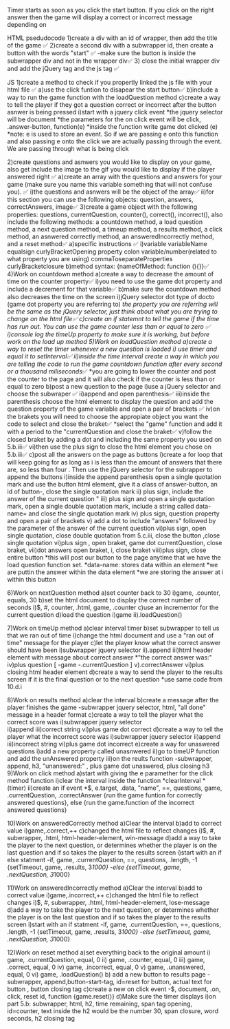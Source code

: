 Timer starts as soon as you click the start button. If you click on the right answer then the game will display a correct or incorrect message depending on 

HTML psedudocode
1)create a div with an id of wrapper, then add the title of the game ✅ 
2)create a second div with a subwrapper id, then create a button with the words "start" ✅ 
    -make sure the button is inside the subwrapper div and not in the wrapper div✅ 
3) close the initial wrapper div and add the jQuery tag and the  js tag ✅ 

JS 
1)create a method to check if you propertly linked the js file with your html file ✅
    a)use the click funtion to disapear the start button✅
    b)include a way to run the game function with the loadQuestion method
    c)create a way to tell the player if they got a question correct or incorrect after the button asnwer is being pressed <!--work here after completing 5.c.viii-->
        i)start with a jquery click event
            *the jquery selector will be document
            *the parameters for the on click event will be click, .answer-button, function(e)
            *inside the function write game dot clicked (e)
                *note: e is used to store an event. So if we are passing e onto this function and also passing e onto the click we are actually passing through the event. We are passing through what is being click <!--move to 9)click method-->

2)create questions and asnwers you would like to display on your game, also get include the image to the gif you would like to display if the player answered right ✅
    a)create an array with the questions and answers for your game (make sure you name this variable something that will not confuse you).  ✅
        i)the questions and asnwers will be the object of the array✅
        ii)for this section you can use the following objects: question, answers, correctAnswers, image✅
3)create a game object with the following properties: questions, currentQuestion, counter(<!--here you are setting up how much time you want the player to have in order to answer a question-->), correct(<!--keeps track of correct answers-->), incorrect(<!--keeps track of incorrect answers the player makes-->), also include the following methods: a countdown method, a load question method, a next question method, a timeup method, a results method, a click method, an asnwered correctly method, an answeredIncorrectly method, and a reset method✅
    a)specific instructions ✅
        i)variable  variableName   equalsign    curlyBracketOpening     property        colon       variable/number(related to what property you are using)       commaToseparateProperties   curlyBracketclosure
    b)method syntax: {nameOfMethod: function (){}}✅<!--you can put the method inside the variable game, that way you don't dry your code by repeating the method syntax (aka const game = {countdown: function(){},click:(){}, etc...};-->
4)Work on countdown method
    a)create a way to decrease the amount of time on the counter property✅
        i)you need to use the game dot property and include a decrement for that variable✅
    b)make sure the countdown method also decreases the time on the screen
        i)jQuery selector   dot     type of docto   (game dot property you are referring to)
            *the property you are referring will be the same as the jQuery selector, just think about what you are trying to change on the html file✅
    c)create an if statemnt to tell the game if the time has run out. You can use the game counter less than or equal to zero ✅
        <!--*****************-->
        i)console log the timeUp property to make sure it is working, but before work on the load up method
5)Work on loadQuestion  method
    a)create a way to reset the timer whenever a new question is loaded
        i) use timer and equal it to setInterval✅
        ii)inside the time interval create a way in which you are telling the code to run the game countdown function after every second or a thousand miliseconds*✅
            *you are going to lower the counter and post the counter to the page and it will also check if the counter is less than or equal to zero 
    b)post a new question to the page
        i)use a jQuery selector and choose the subwraper ✅
        ii)append and open parenthesis✅
        iii)inside the parenthesis choose the html element to display the question and add the question property of the game variable and open a pair of brackets ✅
        iv)on the brakets you will need to choose the appropiate object you want the code to select and close the braket✅
            *select the "game" function and add it with a period to the "currentQuestion and close the braket✅
        v)follow the closed braket by adding a dot and including the same property you used on 5.b.iii✅
        vi)then use the plus sign to close the html element you chose on 5.b.iii✅
    c)post all the answers on the page as buttons
        i)create a for loop that will keep going for as long as i is less than the amount of answers that there are, so less than four <!--i=0,i<question[game.Currentquestion].answers.length, i++-->. Then use the jQuery selector for the subrapper to append  the buttons
        i)inside the append parenthesis open a single quotation mark and use the button html element, give it a class of answer-button, an id of button-, close the single quotation mark
        ii) plus sign, include the answer of the current question <!--i-->"
        iii) plus sign and open a single quotation mark, open a single double quotation mark, include a string called data-name= <!--make sure you open a string by putting a single double quotation mark--> and close the single quotation mark
        iv) plus sign, question property <!--the question property starts with a single quotation bracket--> and open a pair of brackets <!--[Inside the brackets you will add the game dot currentQuestions]-->
        v) add a dot to include "answers" followed by the parameter of the answer of the current question
        vi)plus sign, open single quotation, close double quotation from 5.c.iii, close the button <!--'>'-->,close single quotation
        vi)plus sign <!--question-->, open braket, game dot currentQuestion, close braket, 
        vii)dot answers open braket, i, close braket
        viii)plus sign, close entire button <!--'</button>'--> *this will post our button to the page anytime that we have the load question function set.
            *data-name: stores data within an element
                *we are puttin the answer within the data element
            *we are storing the answer at i within this button
        <!--move to 1.c-->
             
6)Work on  nextQuestion method
    a)set counter back to 30 <!--this way the counter will go back to 30 after each question, otherwise the seconds from previous question would remain -->
        i)game, .counter, equals, 30
    b)set the html document to display the correct number of seconds
        i)$, #, counter, .html, game, .counter
    c)use an incrementor for the current question
    d)load the question 
        i)game
        ii).loadQuestion()
    <!--move to 7-->

7)Work on timeUp method
    a)clear interval timer
    b)set subwrapper to tell us that we ran out of time
        i)change the html document and use a "ran out of time" message for the player <!--see 10.c.i for reference-->
    c)let the player know what the correct answer should have been
        i)subwrapper jquery selector
        ii).append
        iii)html header element with message about correct answer 
            *"the correct answer was:"
        iv)plus question [
            -game
            -.currentQuestion
        ]
        v).correctAnswer
        vi)plus closing html header element
    d)create a way to send the player to the results screen if it is the final question or to the next question
        *use same code from 10.d.i 
    <!--move to 8-->


8)Work on results method
    a)clear the interval
    b)create a message after the player finishes the game
        -subwrapper jquery selector, html, "all done" message in a header format
    c)create a way to tell the player what the correct score was 
        i)subwrapper jquery selector  
        ii)append
        iii)correct string
        vi)plus game dot correct
    d)create a way to tell the player what the incorrect score was 
        i)subwrapper jquery selector
        ii)append
        iii)incorrect string
        vi)plus game dot incorrect
    e)create a way for unaswered questions
        i)add a new property called unasnwered <!--place it on step 3-->
        ii)go to timeUP function and add the unAnswered property <!--game.unanswered++-->
        iii)on the reults function 
            -subwrapper, append, h3, "unanswered:" , plus game dot unaswered, plus closing h3
        <!--move to step12-->
9)Work on click method
    a)start with giving the e paramether for the click method function
        i)clear the interval inside the function <!--we are clearing the interval because we don't want the timer to be running after we already clicked the button. We want it to stop at that point-->
            *clearInterval
            *(timer)
        ii)create an if event <!--think on what is it that you clicked-->
            *$, e.target, .data, "name", ==, questions, game, .currentQuestion, .correctAnswer {run the game funtion for correctly answered questions}, else {run the game.function of the incorrect answered questions}
            <!--At this point go to 10 and 11 console log them with either win or lose message to make sure it is working-->

10)Work on answeredCorrectly method
    a)Clear the interval
    b)add to correct value
        i)game,.correct,++
    c)changed the html file to reflect changes
        i)$, #, subwrapper, .html, html-header-element, win-message
    d)add a way to take the player to the next question, or determines whether the player is on the last question and if so takes the player to the results screen 
        i)start with an if else statment 
            -if, game, .currentQuestion, ==, questions, .length, -1 {setTimeout, game, .results, 3*1000}
            -else {setTimeout, game, .nextQuestion, 3*1000}
            <!--move to 11-->

11)Work on answeredIncorrectly method
    a)Clear the interval
    b)add to correct value
        i)game,.incorrect,++
    c)changed the html file to reflect changes
        i)$, #, subwrapper, .html, html-header-element, lose-message
    <!--let the player know what the correct answer should have been, use 7.c as reference-->
    d)add a way to take the player to the next question, or determines whether the player is on the last question and if so takes the player to the results screen 
        i)start with an if statment 
            -if, game, .currentQuestion, ==, questions, .length, -1 {setTimeout, game, .results, 3*1000}
            -else {setTimeout, game, .nextQuestion, 3*1000}
    <!--move to 6-->

12)Work on reset method
    a)set everything back to the original amount 
        i) game, .currentQuestion, equal, 0
        ii) game, .counter, equal, 0
        iii) game, .correct, equal, 0 
        iv) game, .incorrect, equal, 0
        v) game, .unanswered, equal, 0
        vi) game, .loadQuestion()
    b) add a new button to results page 
        -subwrapper, append,button-start-tag, id=reset for button, actual text for button <!--Reset-->, button closing tag
    c)create a new on click event <!--this will go on top of the questions variable-->
        -$, document, .on, click, reset id, function {game.reset()}
    d)Make sure the timer displays 
        i)on part 5.b: subwrapper, html, h2, time remaining, span tag opening, id=counter, text inside the h2 would be the number 30, span closure, word seconds, h2 closing tag


 

 

